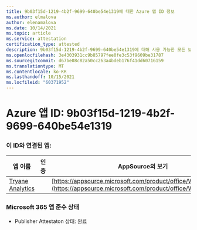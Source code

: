 ```yaml
---
title: 9b03f15d-1219-4b2f-9699-640be54e1319에 대한 Azure 앱 ID 정보
ms.author: elmalova
author: elenamalova
ms.date: 10/14/2021
ms.topic: article
ms.service: attestation
certification_type: attested
description: 9b03f15d-1219-4b2f-9699-640be54e1319에 대해 사용 가능한 모든 보안 및 규정 준수 정보입니다.
ms.openlocfilehash: 3e4303931cc9b85797fee0fe3c53f9609be31787
ms.sourcegitcommit: d67be08c82a50cc263a4bdeb176f41dd60716159
ms.translationtype: MT
ms.contentlocale: ko-KR
ms.lasthandoff: 10/15/2021
ms.locfileid: "60371952"
---
```

# <a name="azure-app-id-9b03f15d-1219-4b2f-9699-640be54e1319"></a>Azure 앱 ID: 9b03f15d-1219-4b2f-9699-640be54e1319


### <a name="apps-associated-with-this-id"></a>이 ID와 연결된 앱:
| **앱 이름** | **인증** | **AppSource의 보기** |
|--------------|---------------|-----------------------|
| [Tryane Analytics](https://docs.microsoft.com/microsoft-365-app-certification/forward/WA200001827) |  | [https://appsource.microsoft.com/product/office/WA200001827](https://appsource.microsoft.com/product/office/WA200001827) |

### <a name="microsoft-365-app-compliance-status"></a>Microsoft 365 앱 준수 상태
- Publisher Attestaton 상태: 완료
